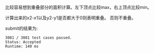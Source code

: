 比较容易想到重叠部分的面积计算。左下顶点比较max，右上顶点比较min。

计算出来的x2-x1以及y2-y1是否都大于0则表明重叠。
否则不重叠。

submit的结果为:
```
3081 / 3081 test cases passed.
Status: Accepted
Runtime: 140 ms
```
